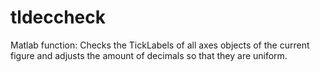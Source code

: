 # tldeccheck
Matlab function: Checks the TickLabels of all axes objects of the current figure and adjusts the amount of decimals so that they are uniform.
